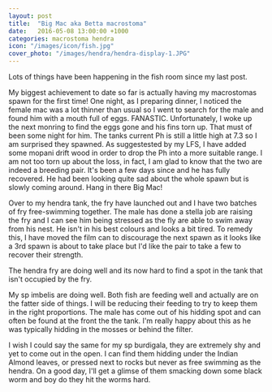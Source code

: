```yaml
---
layout: post
title:  "Big Mac aka Betta macrostoma"
date:   2016-05-08 13:00:00 +1000
categories: macrostoma hendra 
icon: "/images/icon/fish.jpg"
cover_photo: "/images/hendra/hendra-display-1.JPG"
---
```


Lots of things have been happening in the fish room since my last post.

My biggest achievement to date so far is actually having my macrostomas spawn for the first time! One night, as I preparing dinner, I noticed the female mac was a lot thinner than usual so I went to search for the male and found him with a mouth full of eggs. FANASTIC. Unfortunately, I woke up the next monring to find the eggs gone and his fins torn up. That must of been some night for him. The tanks current Ph is still a little high at 7.3 so I am surprised they spawned. As suggestested by my LFS, I have added some mopani drift wood in order to drop the Ph into a more suitable range. I am not too torn up about the loss, in fact, I am glad to know that the two are indeed a breeding pair. It's been a few days since and he has fully recovered. He had been looking quite sad about the whole spawn but is slowly coming around. Hang in there Big Mac! 


Over to my hendra tank, the fry have launched out and I have two batches of fry free-swimming together. The male has done a stella job are raising the fry and I can see him being stressed as the fly are able to swim away from his nest. He isn't in his best colours and looks a bit tired. To remedy this, I have moved the film can to discourage the next spawn as it looks like a 3rd spawn is about to take place but I'd like the pair to take a few to recover their strength. 

The hendra fry are doing well and its now hard to find a spot in the tank that isn't occupied by the fry.


My sp imbelis are doing well. Both fish are feeding well and actually are on the fatter side of things. I will be reducing their feeding to try to keep them in the right proportions. The male has come out of his hidding spot and can often be found at the front the the tank. I'm really happy about this as he was typically hidding in the mosses or behind the filter. 

I wish I could say the same for my sp burdigala, they are extremely shy and yet to come out in the open. I can find them hidding under the Indian Almond leaves, or pressed next to rocks but never as free swimming as the hendra. On a good day, I'll get a glimse of them smacking down some black worm and boy do they hit the worms hard.

